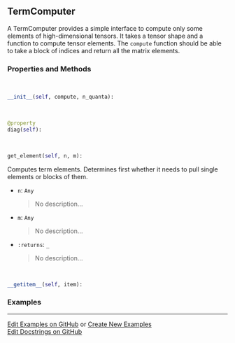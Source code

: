 ## <a id="Psience.BasisReps.Terms.TermComputer">TermComputer</a>
A TermComputer provides a simple interface to compute only some elements of high-dimensional tensors.
It takes a tensor shape and a function to compute tensor elements.
The `compute` function should be able to take a block of indices and return all the matrix elements.

### Properties and Methods
<a id="Psience.BasisReps.Terms.TermComputer.__init__" class="docs-object-method">&nbsp;</a>
```python
__init__(self, compute, n_quanta): 
```

<a id="Psience.BasisReps.Terms.TermComputer.diag" class="docs-object-method">&nbsp;</a>
```python
@property
diag(self): 
```

<a id="Psience.BasisReps.Terms.TermComputer.get_element" class="docs-object-method">&nbsp;</a>
```python
get_element(self, n, m): 
```
Computes term elements.
        Determines first whether it needs to pull single elements or blocks of them.
- `n`: `Any`
    >No description...
- `m`: `Any`
    >No description...
- `:returns`: `_`
    >No description...

<a id="Psience.BasisReps.Terms.TermComputer.__getitem__" class="docs-object-method">&nbsp;</a>
```python
__getitem__(self, item): 
```

### Examples


___

[Edit Examples on GitHub](https://github.com/McCoyGroup/References/edit/gh-pages/Documentation/examples/Psience/BasisReps/Terms/TermComputer.md) or 
[Create New Examples](https://github.com/McCoyGroup/References/new/gh-pages/?filename=Documentation/examples/Psience/BasisReps/Terms/TermComputer.md) <br/>
[Edit Docstrings on GitHub](https://github.com/McCoyGroup/Psience/edit/master/BasisReps/Terms.py?message=Update%20Docs)